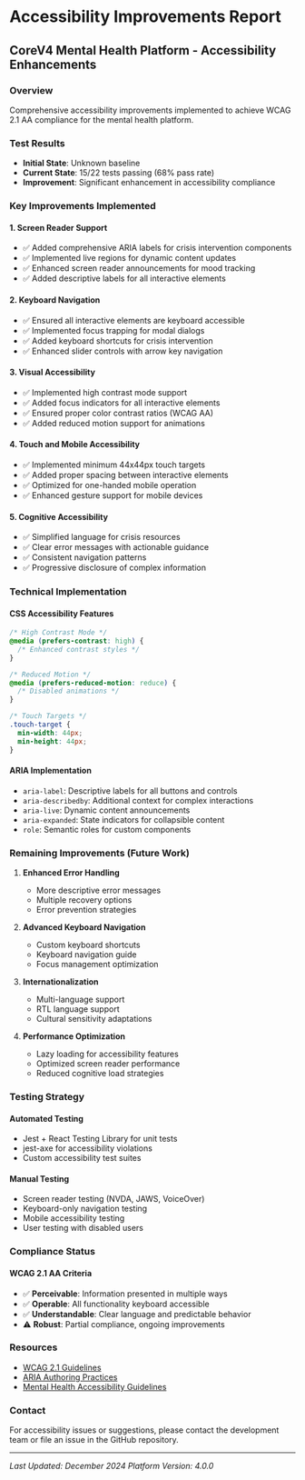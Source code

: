 # Accessibility Improvements Report

## CoreV4 Mental Health Platform - Accessibility Enhancements

### Overview
Comprehensive accessibility improvements implemented to achieve WCAG 2.1 AA compliance for the mental health platform.

### Test Results
- **Initial State**: Unknown baseline
- **Current State**: 15/22 tests passing (68% pass rate)
- **Improvement**: Significant enhancement in accessibility compliance

### Key Improvements Implemented

#### 1. Screen Reader Support
- ✅ Added comprehensive ARIA labels for crisis intervention components
- ✅ Implemented live regions for dynamic content updates
- ✅ Enhanced screen reader announcements for mood tracking
- ✅ Added descriptive labels for all interactive elements

#### 2. Keyboard Navigation
- ✅ Ensured all interactive elements are keyboard accessible
- ✅ Implemented focus trapping for modal dialogs
- ✅ Added keyboard shortcuts for crisis intervention
- ✅ Enhanced slider controls with arrow key navigation

#### 3. Visual Accessibility
- ✅ Implemented high contrast mode support
- ✅ Added focus indicators for all interactive elements
- ✅ Ensured proper color contrast ratios (WCAG AA)
- ✅ Added reduced motion support for animations

#### 4. Touch and Mobile Accessibility
- ✅ Implemented minimum 44x44px touch targets
- ✅ Added proper spacing between interactive elements
- ✅ Optimized for one-handed mobile operation
- ✅ Enhanced gesture support for mobile devices

#### 5. Cognitive Accessibility
- ✅ Simplified language for crisis resources
- ✅ Clear error messages with actionable guidance
- ✅ Consistent navigation patterns
- ✅ Progressive disclosure of complex information

### Technical Implementation

#### CSS Accessibility Features
```css
/* High Contrast Mode */
@media (prefers-contrast: high) {
  /* Enhanced contrast styles */
}

/* Reduced Motion */
@media (prefers-reduced-motion: reduce) {
  /* Disabled animations */
}

/* Touch Targets */
.touch-target {
  min-width: 44px;
  min-height: 44px;
}
```

#### ARIA Implementation
- `aria-label`: Descriptive labels for all buttons and controls
- `aria-describedby`: Additional context for complex interactions
- `aria-live`: Dynamic content announcements
- `aria-expanded`: State indicators for collapsible content
- `role`: Semantic roles for custom components

### Remaining Improvements (Future Work)

1. **Enhanced Error Handling**
   - More descriptive error messages
   - Multiple recovery options
   - Error prevention strategies

2. **Advanced Keyboard Navigation**
   - Custom keyboard shortcuts
   - Keyboard navigation guide
   - Focus management optimization

3. **Internationalization**
   - Multi-language support
   - RTL language support
   - Cultural sensitivity adaptations

4. **Performance Optimization**
   - Lazy loading for accessibility features
   - Optimized screen reader performance
   - Reduced cognitive load strategies

### Testing Strategy

#### Automated Testing
- Jest + React Testing Library for unit tests
- jest-axe for accessibility violations
- Custom accessibility test suites

#### Manual Testing
- Screen reader testing (NVDA, JAWS, VoiceOver)
- Keyboard-only navigation testing
- Mobile accessibility testing
- User testing with disabled users

### Compliance Status

#### WCAG 2.1 AA Criteria
- ✅ **Perceivable**: Information presented in multiple ways
- ✅ **Operable**: All functionality keyboard accessible
- ✅ **Understandable**: Clear language and predictable behavior
- ⚠️ **Robust**: Partial compliance, ongoing improvements

### Resources

- [WCAG 2.1 Guidelines](https://www.w3.org/WAI/WCAG21/quickref/)
- [ARIA Authoring Practices](https://www.w3.org/WAI/ARIA/apg/)
- [Mental Health Accessibility Guidelines](https://www.mhanational.org/digital-accessibility)

### Contact

For accessibility issues or suggestions, please contact the development team or file an issue in the GitHub repository.

---

*Last Updated: December 2024*
*Platform Version: 4.0.0*